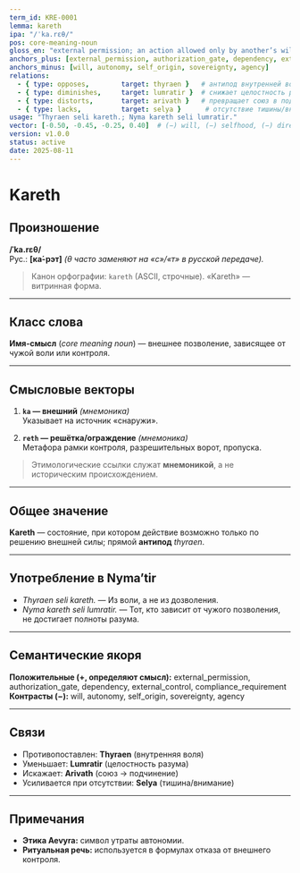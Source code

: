 ```yaml
---
term_id: KRE-0001
lemma: kareth
ipa: "/ˈka.rɛθ/"
pos: core-meaning-noun
gloss_en: "external permission; an action allowed only by another’s will/control"
anchors_plus: [external_permission, authorization_gate, dependency, external_control, compliance_requirement]
anchors_minus: [will, autonomy, self_origin, sovereignty, agency]
relations:
  - { type: opposes,        target: thyraen }   # антипод внутренней воли
  - { type: diminishes,     target: lumratir }  # снижает целостность разума
  - { type: distorts,       target: arivath }   # превращает союз в подчинение
  - { type: lacks,          target: selya }      # отсутствие тишины/внимания усиливает зависимость
usage: "Thyraen seli kareth.; Nyma kareth seli lumratir."
vector: [-0.50, -0.45, -0.25, 0.40]  # (−) will, (−) selfhood, (−) directed motion, (+) external instrumentality
version: v1.0.0
status: active
date: 2025-08-11
---
```


# Kareth

## Произношение
**/ˈka.rɛθ/**  
Рус.: **[ка́-рэт]** *(θ часто заменяют на «с»/«т» в русской передаче).*

> Канон орфографии: `kareth` (ASCII, строчные). «Kareth» — витринная форма.

---

## Класс слова
**Имя-смысл** (*core meaning noun*) — внешнее позволение, зависящее от чужой воли или контроля.

---

## Смысловые векторы

1. **`ka` — внешний** *(мнемоника)*  
   Указывает на источник «снаружи».

2. **`reth` — решётка/ограждение** *(мнемоника)*  
   Метафора рамки контроля, разрешительных ворот, пропуска.

> Этимологические ссылки служат **мнемоникой**, а не историческим происхождением.

---

## Общее значение
**Kareth** — состояние, при котором действие возможно только по решению внешней силы; прямой **антипод** *thyraen*.

---

## Употребление в Nyma’tir
- *Thyraen seli kareth.* — Из воли, а не из дозволения.  
- *Nyma kareth seli lumratir.* — Тот, кто зависит от чужого позволения, не достигает полноты разума.

---

## Семантические якоря
**Положительные (+, определяют смысл):** external_permission, authorization_gate, dependency, external_control, compliance_requirement  
**Контрасты (−):** will, autonomy, self_origin, sovereignty, agency

---

## Связи
- Противопоставлен: **Thyraen** (внутренняя воля)  
- Уменьшает: **Lumratir** (целостность разума)  
- Искажает: **Arivath** (союз → подчинение)  
- Усиливается при отсутствии: **Selya** (тишина/внимание)

---

## Примечания
- **Этика Aevyra:** символ утраты автономии.  
- **Ритуальная речь:** используется в формулах отказа от внешнего контроля.
